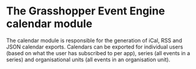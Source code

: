 # The Grasshopper Event Engine calendar module

The calendar module is responsible for the generation of iCal, RSS and JSON calendar exports.
Calendars can be exported for individual users (based on what the user has subscribed to per app), series (all events in a series) and organisational units (all events in an organisation unit).
